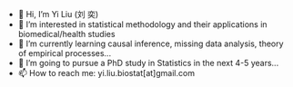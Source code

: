 - 👋 Hi, I’m Yi Liu (刘 奕)
- 👀 I’m interested in statistical methodology and their applications in biomedical/health studies
- 🌱 I’m currently learning causal inference, missing data analysis, theory of empirical processes...
- 💞️ I’m going to pursue a PhD study in Statistics in the next 4-5 years...
- 📫 How to reach me: yi.liu.biostat[at]gmail.com

<!---
YILIU1998/YILIU1998 is a ✨ special ✨ repository because its `README.md` (this file) appears on your GitHub profile.
You can click the Preview link to take a look at your changes.
--->
